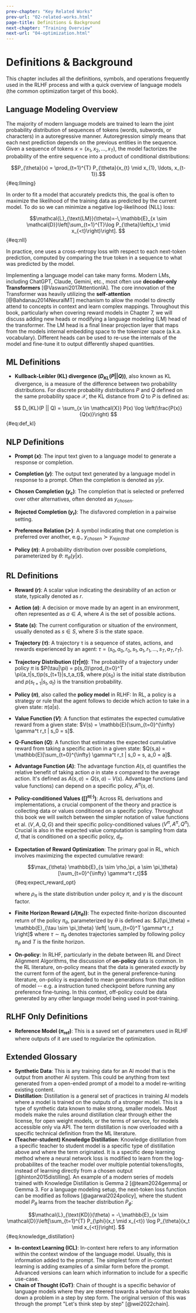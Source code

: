 ```yaml
---
prev-chapter: "Key Related Works"
prev-url: "02-related-works.html"
page-title: Definitions & Background
next-chapter: "Training Overview"
next-url: "04-optimization.html"
---
```


# Definitions & Background

This chapter includes all the definitions, symbols, and operations frequently used in the RLHF process and with a quick overview of language models (the common optimization target of this book).

## Language Modeling Overview

The majority of modern language models are trained to learn the joint probability distribution of sequences of tokens (words, subwords, or characters) in a autoregressive manner. 
Autoregression simply means that each next prediction depends on the previous entities in the sequence.
 Given a sequence of tokens $x = (x_1, x_2, \ldots, x_T)$, the model factorizes the probability of the entire sequence into a product of conditional distributions:

$$P_{\theta}(x) = \prod_{t=1}^{T} P_{\theta}(x_{t} \mid x_{1}, \ldots, x_{t-1}).$$ {#eq:llming}

In order to fit a model that accurately predicts this, the goal is often to maximize the likelihood of the training data as predicted by the current model. 
To do so we can minimize a negative log-likelihood (NLL) loss:

$$\mathcal{L}_{\text{LM}}(\theta)=-\,\mathbb{E}_{x \sim \mathcal{D}}\left[\sum_{t=1}^{T}\log P_{\theta}\left(x_t \mid x_{<t}\right)\right]. $$ {#eq:nll}

In practice, one uses a cross-entropy loss with respect to each next-token prediction, computed by comparing the true token in a sequence to what was predicted by the model.

Implementing a language model can take many forms.
Modern LMs, including ChatGPT, Claude, Gemini, etc., most often use **decoder-only Transformers** [@Vaswani2017AttentionIA].
The core innovation of the Transformer was heavily utilizing the **self-attention** [@Bahdanau2014NeuralMT] mechanism to allow the model to directly attend to concepts in context and learn complex mappings.
Throughout this book, particularly when covering reward models in Chapter 7, we will discuss adding new heads or modifying a language modeling (LM) head of the transformer.
The LM head is a final linear projection layer that maps from the models internal embedding space to the tokenizer space (a.k.a. vocabulary).
Different heads can be used to re-use the internals of the model and fine-tune it to output differently shaped quantities.

## ML Definitions

- **Kullback-Leibler (KL) divergence ($D_{KL}(P || Q)$)**, also known as KL divergence, is a measure of the difference between two probability distributions. 
For discrete probability distributions $P$ and $Q$ defined on the same probability space $\mathcal{X}$, the KL distance from $Q$ to $P$ is defined as:

$$ D_{KL}(P || Q) = \sum_{x \in \mathcal{X}} P(x) \log \left(\frac{P(x)}{Q(x)}\right) $$ {#eq:def_kl}


## NLP Definitions

- **Prompt ($x$)**: The input text given to a language model to generate a response or completion.

- **Completion ($y$)**: The output text generated by a language model in response to a prompt. Often the completion is denoted as $y|x$.

- **Chosen Completion ($y_c$)**: The completion that is selected or preferred over other alternatives, often denoted as $y_{chosen}$.

- **Rejected Completion ($y_r$)**: The disfavored completion in a pairwise setting.

- **Preference Relation ($\succ$)**: A symbol indicating that one completion is preferred over another, e.g., $y_{chosen} \succ y_{rejected}$.

- **Policy ($\pi$)**: A probability distribution over possible completions, parameterized by $\theta$: $\pi_\theta(y|x)$.

## RL Definitions

- **Reward ($r$)**: A scalar value indicating the desirability of an action or state, typically denoted as $r$.

- **Action ($a$)**: A decision or move made by an agent in an environment, often represented as $a \in A$, where $A$ is the set of possible actions.

- **State ($s$)**: The current configuration or situation of the environment, usually denoted as $s \in S$, where $S$ is the state space.

- **Trajectory ($\tau$)**: A trajectory τ is a sequence of states, actions, and rewards experienced by an agent: $\tau = (s_0, a_0, r_0, s_1, a_1, r_1, ..., s_T, a_T, r_T)$. 

- **Trajectory Distribution ($(\tau|\pi)$)**: The probability of a trajectory under policy $\pi$ is $P(\tau|\pi) = p(s_0)\prod_{t=0}^T \pi(a_t|s_t)p(s_{t+1}|s_t,a_t)$, where $p(s_0)$ is the initial state distribution and $p(s_{t+1}|s_t,a_t)$ is the transition probability. 

- **Policy ($\pi$)**, also called the **policy model** in RLHF: In RL, a policy is a strategy or rule that the agent follows to decide which action to take in a given state: $\pi(a|s)$. 

- **Value Function ($V$)**: A function that estimates the expected cumulative reward from a given state: $V(s) = \mathbb{E}[\sum_{t=0}^{\infty} \gamma^t r_t | s_0 = s]$.

- **Q-Function ($Q$)**: A function that estimates the expected cumulative reward from taking a specific action in a given state: $Q(s,a) = \mathbb{E}[\sum_{t=0}^{\infty} \gamma^t r_t | s_0 = s, a_0 = a]$.

- **Advantage Function ($A$)**: The advantage function $A(s,a)$ quantifies the relative benefit of taking action $a$ in state $s$ compared to the average action. It's defined as $A(s,a) = Q(s,a) - V(s)$. Advantage functions (and value functions) can depend on a specific policy, $A^\pi(s,a)$. 

- **Policy-conditioned Values ($[]^{\pi(\cdot)}$)**: Across RL derivations and implementations, a crucial component of the theory and practice is collecting data or values conditioned on a specific policy. Throughout this book we will switch between the simpler notation of value functions et al. ($V,A,Q,G$) and their specific policy-conditioned values ($V^\pi,A^\pi,Q^\pi$). Crucial is also in the expected value computation is sampling from data $d$, that is conditioned on a specific policy, $d_\pi$.

- **Expectation of Reward Optimization**: The primary goal in RL, which involves maximizing the expected cumulative reward:

  $$\max_{\theta} \mathbb{E}_{s \sim \rho_\pi, a \sim \pi_\theta}[\sum_{t=0}^{\infty} \gamma^t r_t]$$ {#eq:expect_reward_opt}

  where $\rho_\pi$ is the state distribution under policy $\pi$, and $\gamma$ is the discount factor.

- **Finite Horizon Reward ($J(\pi_\theta)$)**: The expected finite-horizon discounted return of the policy $\pi_\theta$, parameterized by $\theta$  is defined as:
$J(\pi_\theta) = \mathbb{E}_{\tau \sim \pi_\theta} \left[ \sum_{t=0}^T \gamma^t r_t \right]$ 
where $\tau \sim \pi_\theta$ denotes trajectories sampled by following policy $\pi_\theta$ and $T$ is the finite horizon.

- **On-policy**: In RLHF, particularly in the debate between RL and Direct Alignment Algorithms, the discussion of **on-policy** data is common. In the RL literature, on-policy means that the data is generated *exactly* by the current form of the agent, but in the general preference-tuning literature, on-policy is expanded to mean generations from that edition of model -- e.g. a instruction tuned checkpoint before running any preference fine-tuning. In this context, off-policy could be data generated by any other language model being used in post-training.

## RLHF Only Definitions

- **Reference Model ($\pi_\text{ref}$)**: This is a saved set of parameters used in RLHF where outputs of it are used to regularize the optimization.

## Extended Glossary

- **Synthetic Data**: This is any training data for an AI model that is the output from another AI system. This could be anything from text generated from a open-ended prompt of a model to a model re-writing existing content.
- **Distillation**: Distillation is a general set of practices in training AI models where a model is trained on the outputs of a stronger model. This is a type of synthetic data known to make strong, smaller models. Most models make the rules around distillation clear through either the license, for open weight models, or the terms of service, for models accessible only via API. The term distillation is now overloaded with a specific technical definition from the ML literature.
- **(Teacher-student) Knowledge Distillation**: Knowledge distillation from a specific teacher to student model is a specific type of distillation above and where the term originated. It is a specific deep learning method where a neural network loss is modified to learn from the log-probabilites of the teacher model over multiple potential tokens/logits, instead of learning directly from a chosen output [@hinton2015distilling]. An example of a modern series of models trained with Knowledge Distillation is Gemma 2 [@team2024gemma] or Gemma 3. For a language modeling setup, the next-token loss function can be modified as follows [@agarwal2024policy], where the student model $P_\theta$ learns from the teacher distribution $P_\phi$:

$$\mathcal{L}_{\text{KD}}(\theta) = -\,\mathbb{E}_{x \sim \mathcal{D}}\left[\sum_{t=1}^{T} P_{\phi}(x_t \mid x_{<t}) \log P_{\theta}(x_t \mid x_{<t})\right]. $$ {#eq:knowledge_distillation}

- **In-context Learning (ICL)**: In-context here refers to any information within the context window of the language model. Usually, this is information added to the prompt. The simplest form of in-context learning is adding examples of a similar form before the prompt. Advanced versions can learn which information to include for a specific use-case.
- **Chain of Thought (CoT)**: Chain of thought is a specific behavior of language models where they are steered towards a behavior that breaks down a problem in a step by step form. The original version of this was through the prompt "Let's think step by step" [@wei2022chain].